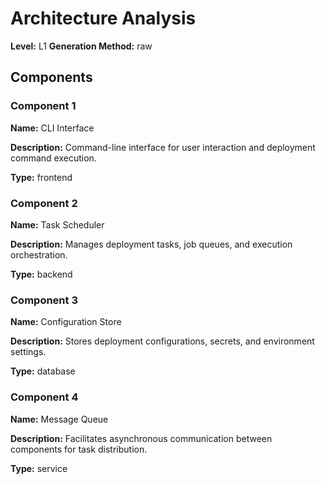 # Architecture Analysis

**Level:** L1
**Generation Method:** raw

## Components

### Component 1

**Name:** CLI Interface

**Description:** Command-line interface for user interaction and deployment command execution.

**Type:** frontend

### Component 2

**Name:** Task Scheduler

**Description:** Manages deployment tasks, job queues, and execution orchestration.

**Type:** backend

### Component 3

**Name:** Configuration Store

**Description:** Stores deployment configurations, secrets, and environment settings.

**Type:** database

### Component 4

**Name:** Message Queue

**Description:** Facilitates asynchronous communication between components for task distribution.

**Type:** service

